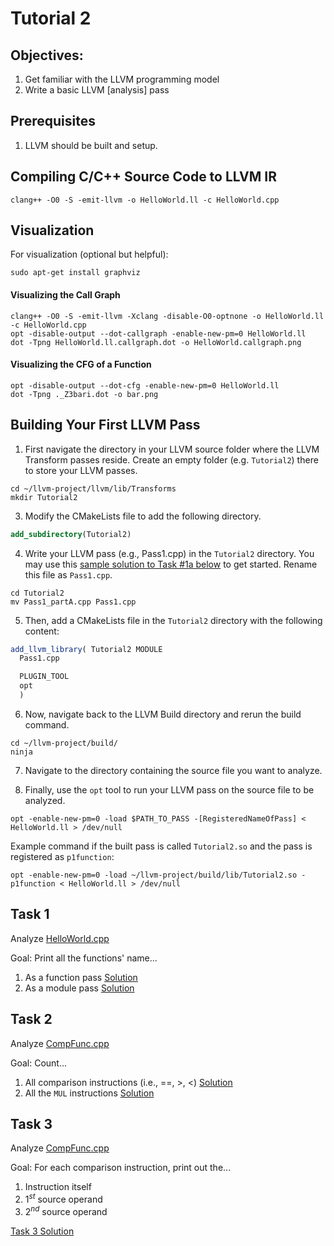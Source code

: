 
# Tutorial 2

## Objectives:

1. Get familiar with the LLVM programming model
2. Write a basic LLVM [analysis] pass


## Prerequisites

1. LLVM should be built and setup.


## Compiling C/C++ Source Code to LLVM IR

```shell
clang++ -O0 -S -emit-llvm -o HelloWorld.ll -c HelloWorld.cpp
```

## Visualization

For visualization (optional but helpful):
```shell
sudo apt-get install graphviz
```

#### Visualizing the Call Graph
```shell
clang++ -O0 -S -emit-llvm -Xclang -disable-O0-optnone -o HelloWorld.ll -c HelloWorld.cpp
opt -disable-output --dot-callgraph -enable-new-pm=0 HelloWorld.ll
dot -Tpng HelloWorld.ll.callgraph.dot -o HelloWorld.callgraph.png
```

#### Visualizing the CFG of a Function
```shell
opt -disable-output --dot-cfg -enable-new-pm=0 HelloWorld.ll
dot -Tpng ._Z3bari.dot -o bar.png
```

## Building Your First LLVM Pass

1. First navigate the directory in your LLVM source folder where the LLVM Transform passes reside. Create an empty folder (e.g. `Tutorial2`) there to store your LLVM passes.
```shell
cd ~/llvm-project/llvm/lib/Transforms
mkdir Tutorial2
```

3. Modify the CMakeLists file to add the following directory.
```cmake
add_subdirectory(Tutorial2)
```

4. Write your LLVM pass (e.g., Pass1.cpp) in the `Tutorial2` directory. You may use this [sample solution to Task #1a below](Pass1_partA.cpp) to get started. Rename this file as `Pass1.cpp`.
```shell
cd Tutorial2
mv Pass1_partA.cpp Pass1.cpp
```

5. Then, add a CMakeLists file in the `Tutorial2` directory with the following content:
```cmake
add_llvm_library( Tutorial2 MODULE
  Pass1.cpp

  PLUGIN_TOOL
  opt
  )
```

6. Now, navigate back to the LLVM Build directory and rerun the build command.
```shell
cd ~/llvm-project/build/
ninja
```

7. Navigate to the directory containing the source file you want to analyze.

8. Finally, use the `opt` tool to run your LLVM pass on the source file to be analyzed.
```shell
opt -enable-new-pm=0 -load $PATH_TO_PASS -[RegisteredNameOfPass] < HelloWorld.ll > /dev/null
```
Example command if the built pass is called `Tutorial2.so` and the pass is registered as `p1function`:
```shell
opt -enable-new-pm=0 -load ~/llvm-project/build/lib/Tutorial2.so -p1function < HelloWorld.ll > /dev/null
```

## Task 1
Analyze [HelloWorld.cpp](HelloWorld.cpp)

Goal: Print all the functions' name...
1. As a function pass [Solution](Pass1_partA.cpp)
2. As a module pass [Solution](Solutions/Pass1.cpp)

## Task 2
Analyze [CompFunc.cpp](CompFunc.cpp)

Goal: Count...
1. All comparison instructions (i.e., ==, >, <) [Solution](Solutions/Pass2_partA.cpp)
2. All the `MUL` instructions [Solution](Solutions/Pass2.cpp)

## Task 3
Analyze [CompFunc.cpp](CompFunc.cpp)

Goal: For each comparison instruction, print out the...
1. Instruction itself
2. $1^{st}$ source operand
3. $2^{nd}$ source operand

[Task 3 Solution](Solutions/Pass3.cpp)

